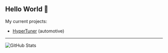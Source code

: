 ## Hello World 👋

My current projects:

- [HyperTuner](https://github.com/hyper-tuner) (automotive)

---

![GitHub Stats](https://streak-stats.demolab.com?user=karniv00l&theme=dark&hide_border=true&border_radius=20)

<!-- [![Top Langs](https://github-readme-stats.vercel.app/api/top-langs/?username=karniv00l&layout=compact&theme=dark&hide_border=true&border_radius=20)](https://github.com/anuraghazra/github-readme-stats) -->

<!--
**karniv00l/karniv00l** is a ✨ _special_ ✨ repository because its `README.md` (this file) appears on your GitHub profile.

Here are some ideas to get you started:

- 🔭 I’m currently working on ...
- 🌱 I’m currently learning ...
- 👯 I’m looking to collaborate on ...
- 🤔 I’m looking for help with ...
- 💬 Ask me about ...
- 📫 How to reach me: ...
- 😄 Pronouns: ...
- ⚡ Fun fact: ...
-->
